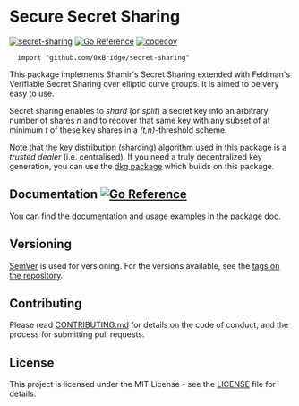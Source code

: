 # Secure Secret Sharing
[![secret-sharing](https://github.com/0xBridge/secret-sharing/actions/workflows/code-scan.yml/badge.svg)](https://github.com/0xBridge/secret-sharing/actions/workflows/code-scan.yml)
[![Go Reference](https://pkg.go.dev/badge/github.com/0xBridge/secret-sharing.svg)](https://pkg.go.dev/github.com/0xBridge/secret-sharing)
[![codecov](https://codecov.io/gh/bytemare/secret-sharing/branch/main/graph/badge.svg?token=5bQfB0OctA)](https://codecov.io/gh/bytemare/secret-sharing)

```
  import "github.com/0xBridge/secret-sharing"
```

This package implements Shamir's Secret Sharing extended with Feldman's Verifiable Secret Sharing over elliptic curve groups.
It is aimed to be very easy to use.

Secret sharing enables to _shard_ (or _split_) a secret key into an arbitrary number of shares _n_ and to recover that
same key with any subset of at minimum _t_ of these key shares in a _(t,n)_-threshold scheme.

Note that the key distribution (sharding) algorithm used in this package is a _trusted dealer_ (i.e. centralised). If
you need a truly decentralized key generation, you can use the [dkg package](https://github.com/bytemare/dkg) which builds on this package.

## Documentation [![Go Reference](https://pkg.go.dev/badge/github.com/0xBridge/secret-sharing.svg)](https://pkg.go.dev/github.com/0xBridge/secret-sharing)

You can find the documentation and usage examples in [the package doc](https://pkg.go.dev/github.com/0xBridge/secret-sharing).

## Versioning

[SemVer](http://semver.org) is used for versioning. For the versions available, see the [tags on the repository](https://github.com/0xBridge/secret-sharing/tags).


## Contributing

Please read [CONTRIBUTING.md](.github/CONTRIBUTING.md) for details on the code of conduct, and the process for submitting pull requests.

## License

This project is licensed under the MIT License - see the [LICENSE](LICENSE) file for details.
